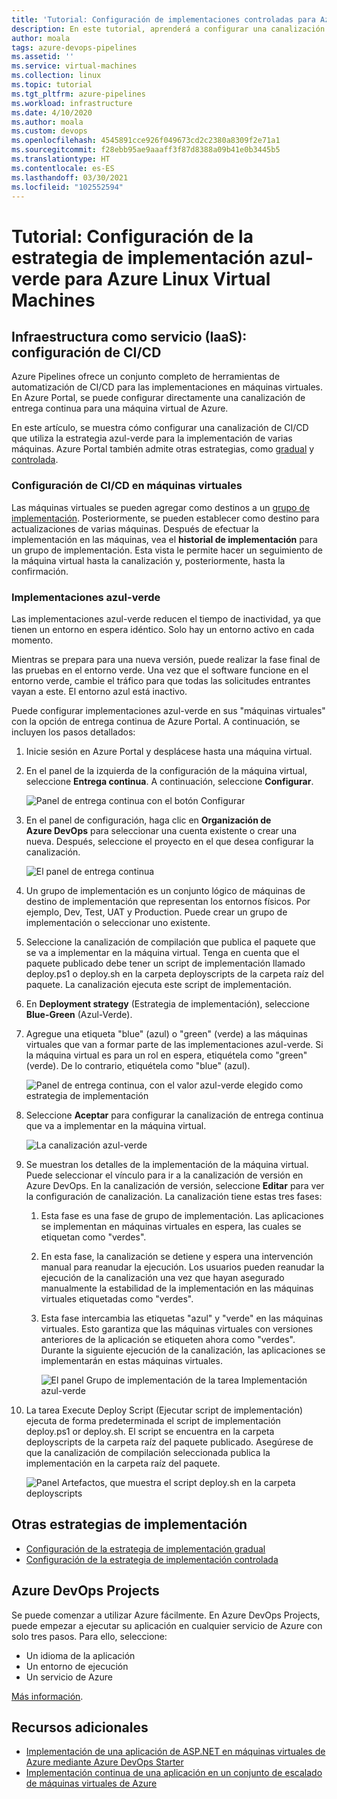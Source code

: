 ```yaml
---
title: 'Tutorial: Configuración de implementaciones controladas para Azure Linux Virtual Machines'
description: En este tutorial, aprenderá a configurar una canalización de implementación continua (CD). Esta canalización actualiza un grupo de máquinas virtuales Linux en Azure con la estrategia de implementación azul-verde.
author: moala
tags: azure-devops-pipelines
ms.assetid: ''
ms.service: virtual-machines
ms.collection: linux
ms.topic: tutorial
ms.tgt_pltfrm: azure-pipelines
ms.workload: infrastructure
ms.date: 4/10/2020
ms.author: moala
ms.custom: devops
ms.openlocfilehash: 4545891cce926f049673cd2c2380a8309f2e71a1
ms.sourcegitcommit: f28ebb95ae9aaaff3f87d8388a09b41e0b3445b5
ms.translationtype: HT
ms.contentlocale: es-ES
ms.lasthandoff: 03/30/2021
ms.locfileid: "102552594"
---
```

# <a name="tutorial---configure-the-blue-green-deployment-strategy-for-azure-linux-virtual-machines"></a>Tutorial: Configuración de la estrategia de implementación azul-verde para Azure Linux Virtual Machines

## <a name="infrastructure-as-a-service-iaas---configure-cicd"></a>Infraestructura como servicio (IaaS): configuración de CI/CD

Azure Pipelines ofrece un conjunto completo de herramientas de automatización de CI/CD para las implementaciones en máquinas virtuales. En Azure Portal, se puede configurar directamente una canalización de entrega continua para una máquina virtual de Azure.

En este artículo, se muestra cómo configurar una canalización de CI/CD que utiliza la estrategia azul-verde para la implementación de varias máquinas. Azure Portal también admite otras estrategias, como [gradual](./tutorial-devops-azure-pipelines-classic.md) y [controlada](./tutorial-azure-devops-canary-strategy.md).

### <a name="configure-cicd-on-virtual-machines"></a>Configuración de CI/CD en máquinas virtuales

Las máquinas virtuales se pueden agregar como destinos a un [grupo de implementación](/azure/devops/pipelines/release/deployment-groups). Posteriormente, se pueden establecer como destino para actualizaciones de varias máquinas. Después de efectuar la implementación en las máquinas, vea el **historial de implementación** para un grupo de implementación. Esta vista le permite hacer un seguimiento de la máquina virtual hasta la canalización y, posteriormente, hasta la confirmación.

### <a name="blue-green-deployments"></a>Implementaciones azul-verde

Las implementaciones azul-verde reducen el tiempo de inactividad, ya que tienen un entorno en espera idéntico. Solo hay un entorno activo en cada momento.

Mientras se prepara para una nueva versión, puede realizar la fase final de las pruebas en el entorno verde. Una vez que el software funcione en el entorno verde, cambie el tráfico para que todas las solicitudes entrantes vayan a este. El entorno azul está inactivo.

Puede configurar implementaciones azul-verde en sus "máquinas virtuales" con la opción de entrega continua de Azure Portal. A continuación, se incluyen los pasos detallados:

1. Inicie sesión en Azure Portal y desplácese hasta una máquina virtual.
1. En el panel de la izquierda de la configuración de la máquina virtual, seleccione **Entrega continua**. A continuación, seleccione **Configurar**.

   ![Panel de entrega continua con el botón Configurar](media/tutorial-devops-azure-pipelines-classic/azure-devops-configure.png)

1. En el panel de configuración, haga clic en **Organización de Azure DevOps** para seleccionar una cuenta existente o crear una nueva. Después, seleccione el proyecto en el que desea configurar la canalización.  

   ![El panel de entrega continua](media/tutorial-devops-azure-pipelines-classic/azure-devops-rolling.png)

1. Un grupo de implementación es un conjunto lógico de máquinas de destino de implementación que representan los entornos físicos. Por ejemplo, Dev, Test, UAT y Production. Puede crear un grupo de implementación o seleccionar uno existente.
1. Seleccione la canalización de compilación que publica el paquete que se va a implementar en la máquina virtual. Tenga en cuenta que el paquete publicado debe tener un script de implementación llamado deploy.ps1 o deploy.sh en la carpeta deployscripts de la carpeta raíz del paquete. La canalización ejecuta este script de implementación.
1. En **Deployment strategy** (Estrategia de implementación), seleccione **Blue-Green** (Azul-Verde).
1. Agregue una etiqueta "blue" (azul) o "green" (verde) a las máquinas virtuales que van a formar parte de las implementaciones azul-verde. Si la máquina virtual es para un rol en espera, etiquétela como "green" (verde). De lo contrario, etiquétela como "blue" (azul).

   ![Panel de entrega continua, con el valor azul-verde elegido como estrategia de implementación](media/tutorial-devops-azure-pipelines-classic/azure-devops-blue-green-configure.png)

1. Seleccione **Aceptar** para configurar la canalización de entrega continua que va a implementar en la máquina virtual.

   ![La canalización azul-verde](media/tutorial-devops-azure-pipelines-classic/azure-devops-blue-green-pipeline.png)

1. Se muestran los detalles de la implementación de la máquina virtual. Puede seleccionar el vínculo para ir a la canalización de versión en Azure DevOps. En la canalización de versión, seleccione **Editar** para ver la configuración de canalización. La canalización tiene estas tres fases:

   1. Esta fase es una fase de grupo de implementación. Las aplicaciones se implementan en máquinas virtuales en espera, las cuales se etiquetan como "verdes".
   1. En esta fase, la canalización se detiene y espera una intervención manual para reanudar la ejecución. Los usuarios pueden reanudar la ejecución de la canalización una vez que hayan asegurado manualmente la estabilidad de la implementación en las máquinas virtuales etiquetadas como "verdes".
   1. Esta fase intercambia las etiquetas "azul" y "verde" en las máquinas virtuales. Esto garantiza que las máquinas virtuales con versiones anteriores de la aplicación se etiqueten ahora como "verdes". Durante la siguiente ejecución de la canalización, las aplicaciones se implementarán en estas máquinas virtuales.

      ![El panel Grupo de implementación de la tarea Implementación azul-verde](media/tutorial-devops-azure-pipelines-classic/azure-devops-blue-green-tasks.png)

1. La tarea Execute Deploy Script (Ejecutar script de implementación) ejecuta de forma predeterminada el script de implementación deploy.ps1 or deploy.sh. El script se encuentra en la carpeta deployscripts de la carpeta raíz del paquete publicado. Asegúrese de que la canalización de compilación seleccionada publica la implementación en la carpeta raíz del paquete.

   ![Panel Artefactos, que muestra el script deploy.sh en la carpeta deployscripts](media/tutorial-deployment-strategy/package.png)

## <a name="other-deployment-strategies"></a>Otras estrategias de implementación

- [Configuración de la estrategia de implementación gradual](./tutorial-devops-azure-pipelines-classic.md)
- [Configuración de la estrategia de implementación controlada](./tutorial-azure-devops-canary-strategy.md)

## <a name="azure-devops-projects"></a>Azure DevOps Projects

Se puede comenzar a utilizar Azure fácilmente. En Azure DevOps Projects, puede empezar a ejecutar su aplicación en cualquier servicio de Azure con solo tres pasos. Para ello, seleccione:

- Un idioma de la aplicación
- Un entorno de ejecución
- Un servicio de Azure

[Más información](https://azure.microsoft.com/features/devops-projects/).

## <a name="additional-resources"></a>Recursos adicionales

- [Implementación de una aplicación de ASP.NET en máquinas virtuales de Azure mediante Azure DevOps Starter](../../devops-project/azure-devops-project-vms.md)
- [Implementación continua de una aplicación en un conjunto de escalado de máquinas virtuales de Azure](/azure/devops/pipelines/apps/cd/azure/deploy-azure-scaleset)